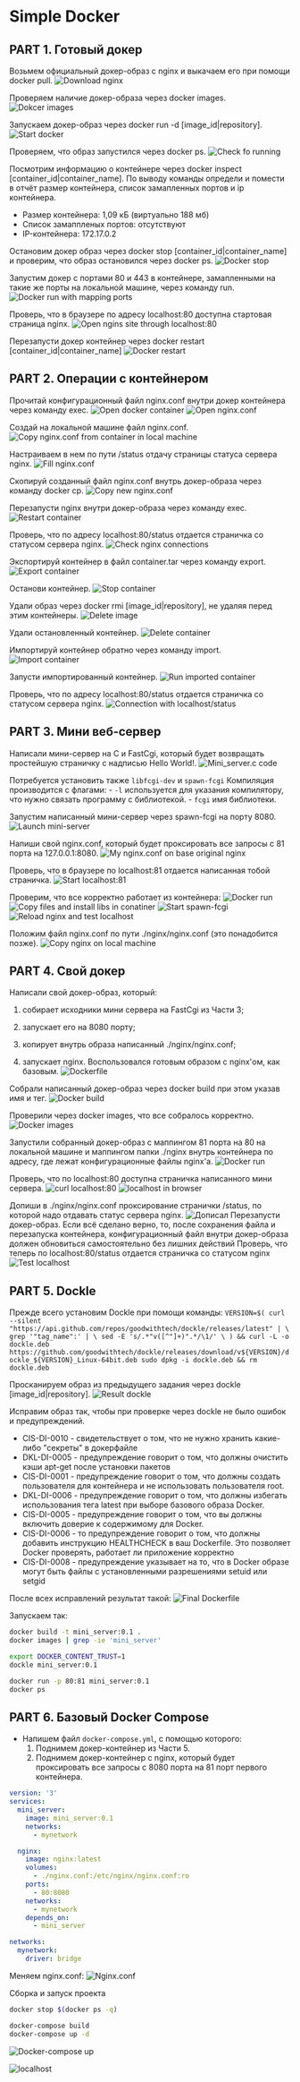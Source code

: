 # Simple Docker

## PART 1. Готовый докер

Возьмем официальный докер-образ с nginx и выкачаем его при помощи docker pull.
![Download nginx](image.png)

Проверяем наличие докер-образа через docker images.
![Dokcer images](images/image-1.png)


Запускаем докер-образ через docker run -d [image_id|repository].
![Start docker](images/image-2.png)

Проверяем, что образ запустился через docker ps.
![Check fo running](images/image-3.png)

Посмотрим информацию о контейнере через docker inspect [container_id|container_name].
По выводу команды определи и помести в отчёт размер контейнера, список замапленных портов и ip контейнера.
- Размер контейнера:            1,09 кБ (виртуально 188 мб) 
- Список замаппленых портов:    отсутствуют
- IP-контейнера:                172.17.0.2    

Остановим докер образ через docker stop [container_id|container_name] и проверим, что образ остановился через docker ps.
![Docker stop](images/image-4.png)

Запустим докер с портами 80 и 443 в контейнере, замапленными на такие же порты на локальной машине, через команду run.
![Docker run with mapping ports](images/image-5.png)

Проверь, что в браузере по адресу localhost:80 доступна стартовая страница nginx.
![Open ngins site through localhost:80](images/image-6.png)


Перезапусти докер контейнер через docker restart [container_id|container_name]
![Docker restart](images/image-7.png)


## PART 2.  Операции с контейнером

Прочитай конфигурационный файл nginx.conf внутри докер контейнера через команду exec.
![Open docker container](images/image-8.png)
![Open nginx.conf](images/image-9.png)

Создай на локальной машине файл nginx.conf.
![Copy nginx.conf from container in local machine](images/image-10.png)

Настраиваем в нем по пути /status отдачу страницы статуса сервера nginx.
![Fill nginx.conf](images/image-11.png)

Скопируй созданный файл nginx.conf внутрь докер-образа через команду docker cp.
![Copy new nginx.conf](images/image-12.png)

Перезапусти nginx внутри докер-образа через команду exec.
![Restart container](images/image-13.png)

Проверь, что по адресу localhost:80/status отдается страничка со статусом сервера nginx.
![Check nginx connections](images/image-14.png)

Экспортируй контейнер в файл container.tar через команду export.
![Export container](images/image-15.png)

Останови контейнер.
![Stop container](images/image-16.png)


Удали образ через docker rmi [image_id|repository], не удаляя перед этим контейнеры.
![Delete image](images/image-17.png)

Удали остановленный контейнер.
![Delete container](images/image-18.png)

Импортируй контейнер обратно через команду import.
![Import container](images/image-19.png)

Запусти импортированный контейнер.
![Run imported container](images/image-20.png)

Проверь, что по адресу localhost:80/status отдается страничка со статусом сервера nginx.
![Connection with localhost/status](images/image-21.png)

## PART 3. Мини веб-сервер

Написали мини-сервер на C и FastCgi, который будет возвращать простейшую страничку с надписью Hello World!.
![Mini_server.c code](images/image-22.png)

Потребуется установить также `libfcgi-dev` и `spawn-fcgi`
Компиляция производится с флагами: 
    - `-l` используется для указания компилятору, что нужно связать программу с библиотекой.
	- `fcgi` имя библиотеки.

Запустим написанный мини-сервер через spawn-fcgi на порту 8080.
![Launch mini-server](images/image-23.png)


Напиши свой nginx.conf, который будет проксировать все запросы с 81 порта на 127.0.0.1:8080.
![My nginx.conf on base original nginx](images/image-24.png)


Проверь, что в браузере по localhost:81 отдается написанная тобой страничка.
![Start localhost:81](images/image-25.png)

Проверим, что все корректно работает из контейнера:
![Docker run](images/image-26.png)
![Copy files and install libs in conatiner](images/image-27.png)
![Start spawn-fcgi](images/image-28.png)
![Reload nginx and test localhost](images/image-29.png)

Положим файл nginx.conf по пути ./nginx/nginx.conf (это понадобится позже).
![Copy nginx on local machine](images/image-30.png)

## PART 4. Свой докер

Написали свой докер-образ, который:

1) собирает исходники мини сервера на FastCgi из Части 3;

2) запускает его на 8080 порту;

3) копирует внутрь образа написанный ./nginx/nginx.conf;

4) запускает nginx.
Воспользовался готовым образом с nginx'ом, как базовым.
![Dockerfile](images/image-31.png)

Собрали написанный докер-образ через docker build при этом указав имя и тег.
![Docker build](images/image-32.png)

Проверили через docker images, что все собралось корректно.
![Docker images](images/image-33.png)

Запустили собранный докер-образ с маппингом 81 порта на 80 на локальной машине и маппингом папки ./nginx внутрь контейнера по адресу, где лежат конфигурационные файлы nginx'а.
![Docker run](images/image-34.png)

Проверь, что по localhost:80 доступна страничка написанного мини сервера.
![curl localhost:80](images/image-35.png)
![localhost in browser](images/image-36.png)

Допиши в ./nginx/nginx.conf проксирование странички /status, по которой надо отдавать статус сервера nginx.
![Дописал](images/image-37.png)
Перезапусти докер-образ.
Если всё сделано верно, то, после сохранения файла и перезапуска контейнера, конфигурационный файл внутри докер-образа должен обновиться самостоятельно без лишних действий
Проверь, что теперь по localhost:80/status отдается страничка со статусом nginx
![Test localhost](images/image-38.png)

## PART 5. Dockle
Прежде всего установим Dockle при помощи команды:
`VERSION=$(
 curl --silent "https://api.github.com/repos/goodwithtech/dockle/releases/latest" | \
 grep '"tag_name":' | \
 sed -E 's/.*"v([^"]+)".*/\1/' \
) && curl -L -o dockle.deb https://github.com/goodwithtech/dockle/releases/download/v${VERSION}/dockle_${VERSION}_Linux-64bit.deb
sudo dpkg -i dockle.deb && rm dockle.deb`

Просканируем образ из предыдущего задания через dockle [image_id|repository].
![Result dockle](images/image-39.png)

Исправим образ так, чтобы при проверке через dockle не было ошибок и предупреждений.
- CIS-DI-0010  - свидетельствует о том, что не нужно хранить какие-либо "секреты" в докерфайле
- DKL-DI-0005  - предупреждение говорит о том, что должны очистить кэши apt-get после установки пакетов
- CIS-DI-0001  - предупреждение говорит о том, что должны создать пользователя для контейнера и не использовать пользователя root. 
- DKL-DI-0006  - предупреждение говорит о том, что должны избегать использования тега latest при выборе базового образа Docker. 
- CIS-DI-0005  - предупреждение говорит о том, что вы должны включить доверие к содержимому для Docker.
- CIS-DI-0006  - то предупреждение говорит о том, что должны добавить инструкцию HEALTHCHECK в ваш Dockerfile. Это позволяет Docker проверять, работает ли приложение корректно
- CIS-DI-0008  - предупреждение указывает на то, что в Docker образе могут быть файлы с установленными разрешениями setuid или setgid

После всех исправлений результат такой:
![Final Dockerfile](images/image-40.png)

Запускаем так:

```zsh
docker build -t mini_server:0.1 .
docker images | grep -ie 'mini_server'

export DOCKER_CONTENT_TRUST=1
dockle mini_server:0.1

docker run -p 80:81 mini_server:0.1
docker ps
```

## PART 6. Базовый Docker Compose


- Напишем файл `docker-compose.yml`, с помощью которого:<br>
  1) Поднимем докер-контейнер из Части 5.
  2) Поднимем докер-контейнер с nginx, который будет проксировать все запросы с 8080 порта на 81 порт первого контейнера.

```yaml
version: '3'
services:
  mini_server:
    image: mini_server:0.1
    networks:
      - mynetwork

  nginx:
    image: nginx:latest
    volumes:
      - ./nginx.conf:/etc/nginx/nginx.conf:ro
    ports:
      - 80:8080
    networks:
      - mynetwork
    depends_on:
      - mini_server

networks:
  mynetwork:
    driver: bridge
```

Меняем nginx.conf:
![Nginx.conf](images/image-41.png)


Сборка и запуск проекта

```zsh
docker stop $(docker ps -q)

docker-compose build
docker-compose up -d
```

![Docker-compose up](images/image-42.png)

![localhost](images/image-43.png)

